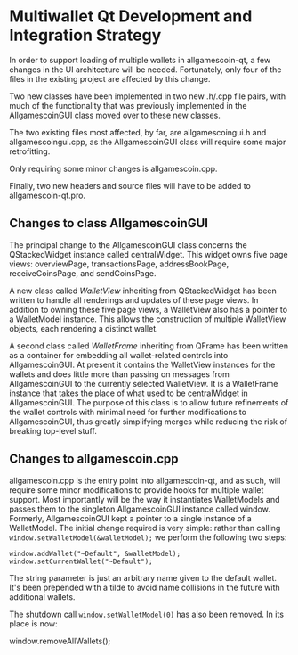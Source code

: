 Multiwallet Qt Development and Integration Strategy
===================================================

In order to support loading of multiple wallets in allgamescoin-qt, a few changes in the UI architecture will be needed.
Fortunately, only four of the files in the existing project are affected by this change.

Two new classes have been implemented in two new .h/.cpp file pairs, with much of the functionality that was previously
implemented in the AllgamescoinGUI class moved over to these new classes.

The two existing files most affected, by far, are allgamescoingui.h and allgamescoingui.cpp, as the AllgamescoinGUI class will require
some major retrofitting.

Only requiring some minor changes is allgamescoin.cpp.

Finally, two new headers and source files will have to be added to allgamescoin-qt.pro.

Changes to class AllgamescoinGUI
---------------------------
The principal change to the AllgamescoinGUI class concerns the QStackedWidget instance called centralWidget.
This widget owns five page views: overviewPage, transactionsPage, addressBookPage, receiveCoinsPage, and sendCoinsPage.

A new class called *WalletView* inheriting from QStackedWidget has been written to handle all renderings and updates of
these page views. In addition to owning these five page views, a WalletView also has a pointer to a WalletModel instance.
This allows the construction of multiple WalletView objects, each rendering a distinct wallet.

A second class called *WalletFrame* inheriting from QFrame has been written as a container for embedding all wallet-related
controls into AllgamescoinGUI. At present it contains the WalletView instances for the wallets and does little more than passing on messages
from AllgamescoinGUI to the currently selected WalletView. It is a WalletFrame instance
that takes the place of what used to be centralWidget in AllgamescoinGUI. The purpose of this class is to allow future
refinements of the wallet controls with minimal need for further modifications to AllgamescoinGUI, thus greatly simplifying
merges while reducing the risk of breaking top-level stuff.

Changes to allgamescoin.cpp
----------------------
allgamescoin.cpp is the entry point into allgamescoin-qt, and as such, will require some minor modifications to provide hooks for
multiple wallet support. Most importantly will be the way it instantiates WalletModels and passes them to the
singleton AllgamescoinGUI instance called window. Formerly, AllgamescoinGUI kept a pointer to a single instance of a WalletModel.
The initial change required is very simple: rather than calling `window.setWalletModel(&walletModel);` we perform the
following two steps:

	window.addWallet("~Default", &walletModel);
	window.setCurrentWallet("~Default");

The string parameter is just an arbitrary name given to the default wallet. It's been prepended with a tilde to avoid name collisions in the future with additional wallets.

The shutdown call `window.setWalletModel(0)` has also been removed. In its place is now:

window.removeAllWallets();
